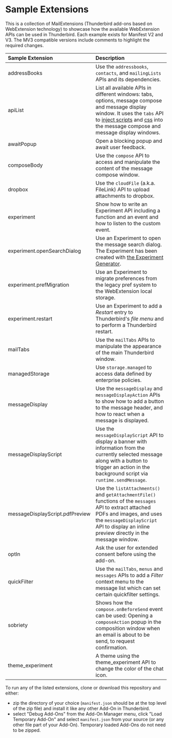 # Sample Extensions

This is a collection of MailExtensions (Thunderbird add-ons based on WebExtension technology) to showcase how the available WebExtension APIs can be used in Thunderbird. Each example exists for Manifest V2 and V3. The MV3 compatible versions include comments to highlight the required changes.

| Sample Extension                | Description |
|:--------------------------------|:------------|
| addressBooks                    | Use the `addressbooks`, `contacts`, and `mailingLists` APIs and its dependencies. |
| apiList                         | List all available APIs in different windows: tabs, options, message compose and message display window. It uses the `tabs` API to [inject scripts](https://thunderbird-webextensions.readthedocs.io/en/latest/tabs.html#executescript-tabid-details) and [css](https://thunderbird-webextensions.readthedocs.io/en/latest/tabs.html#insertcss-tabid-details) into the message compose and message display windows. |
| awaitPopup                      | Open a blocking popup and await user feedback. |
| composeBody                     | Use the `compose` API to access and manipulate the content of the message compose window. |
| dropbox                         | Use the `cloudFile` (a.k.a. FileLink) API to upload attachments to dropbox. |
| experiment                      | Show how to write an Experiment API including a function and an event and how to listen to the custom event. |
| experiment.openSearchDialog     | Use an Experiment to open the message search dialog. The Experiment has been created with [the Experiment Generator](https://darktrojan.github.io/generator/generator.html).|
| experiment.prefMigration        | Use an Experiment to migrate preferences from the legacy pref system to the WebExtension local storage. |
| experiment.restart              | Use an Experiment to add a *Restart* entry to Thunderbird's *file menu* and to perform a Thunderbird restart. |
| mailTabs                        | Use the `mailTabs` APIs to manipulate the appearance of the main Thunderbird window.|
| managedStorage                  | Use `storage.managed` to access data defined by enterprise policies.|
| messageDisplay                  | Use the `messageDisplay` and `messageDisplayAction` APIs to show how to add a button to the message header, and how to react when a message is displayed.|
| messageDisplayScript            | Use the `messageDisplayScript` API to display a banner with information from the currently selected message along with a button to trigger an action in the background script via `runtime.sendMessage`. |
| messageDisplayScript.pdfPreview | Use the `listAttachments()` and `getAttachmentFile()` functions of the `messages` API to extract attached PDFs and images, and uses the `messageDisplayScript` API to display an inline preview directly in the message window. |
| optIn                           | Ask the user for extended consent before using the add-on.|
| quickFilter                     | Use the `mailTabs`, `menus` and `messages` APIs to add a *Filter* context menu to the message list which can set certain quickfilter settings. |
| sobriety                        | Shows how the `compose.onBeforeSend` event can be used: Opening a `composeAction` popup in the composition window when an email is about to be send, to request confirmation. |
| theme_experiment                | A theme using the theme_experiment API to change the color of the chat icon. |


To run any of the listed extensions, clone or download this repository and either:

* zip the directory of your choice (`manifest.json` should be at the top level of the zip file) and install it like any other Add-On in Thunderbird.
* select "Debug Add-Ons" from the Add-On Manager menu, click "Load Temporary Add-On" and select `manifest.json` from your source (or any other file part of your Add-On). Temporary loaded Add-Ons do not need to be zipped.
